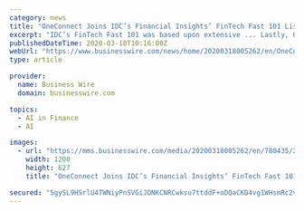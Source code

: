 ```yaml
---
category: news
title: "OneConnect Joins IDC’s Financial Insights’ FinTech Fast 101 List of Leading FinTech Companies in Asia"
excerpt: "IDC’s FinTech Fast 101 was based upon extensive ... Lastly, OneConnect’s rapid respond to customers’ demands during the ongoing COVID-19 epidemic using AI, big data and blockchain, sets it apart from the competition. OneConnect has specifically offered five smart solutions, which enable financial institutions to experience a smooth ..."
publishedDateTime: 2020-03-18T10:16:00Z
webUrl: "https://www.businesswire.com/news/home/20200318005262/en/OneConnect-Joins-IDC’s-Financial-Insights’-FinTech-Fast"
type: article

provider:
  name: Business Wire
  domain: businesswire.com

topics:
  - AI in Finance
  - AI

images:
  - url: "https://mms.businesswire.com/media/20200318005262/en/780435/23/IDC.jpg"
    width: 1200
    height: 627
    title: "OneConnect Joins IDC’s Financial Insights’ FinTech Fast 101 List of Leading FinTech Companies in Asia"

secured: "5gySL9HSrlU4TWNiyPnSVGiJDNKCNRCwksu7ttddF+oDQaCKD4vg1WHsmRc2vtN+5F9GSYgZO5yYHac5nQccBYtNPmeHKNZOtP/SsdEXTv9a8YBPakL9yIl4x/Kj0BUW+OexH8jDkDZ1O8L9+z57J3xVsYMyYqy3CoDCR+bYn8U9w0MTPGEJ8WL2AlXHvrHYgzWUKrP0Ymn8ZpT9iwMVePYvGYSkwgsJVlNdbh+jQu0U8xnkHpReXaWYaWsSZT72fdGGYOTR5DYltq09QrXxLa/Fp1BEmG6nswpYAryXgPnlLJ36XRanJmqvYIjWEgBI;pObYrorSjB1XmB6DP+NwVQ=="
---
```


